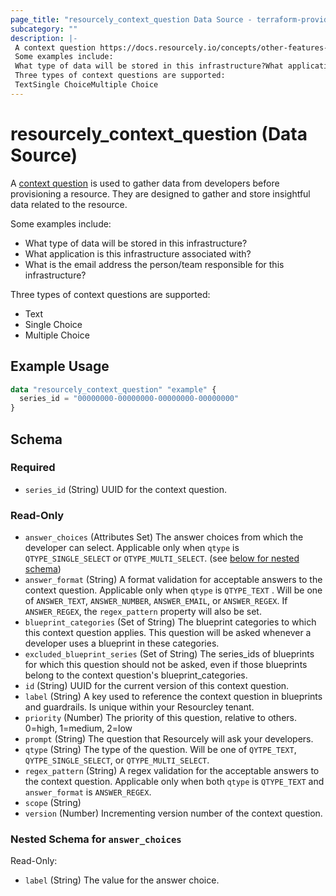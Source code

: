 ```yaml
---
page_title: "resourcely_context_question Data Source - terraform-provider-resourcely"
subcategory: ""
description: |-
 A context question https://docs.resourcely.io/concepts/other-features-and-settings/global-context-and-values is used to gather data from developers before provisioning a resource. They are designed to gather and store insightful data related to the resource.
 Some examples include:
 What type of data will be stored in this infrastructure?What application is this infrastructure associated with?What is the email address the person/team responsible for this infrastructure?
 Three types of context questions are supported:
 TextSingle ChoiceMultiple Choice
---
```


# resourcely_context_question (Data Source)

A [context question](https://docs.resourcely.io/concepts/other-features-and-settings/global-context-and-values) is used to gather data from developers before provisioning a resource. They are designed to gather and store insightful data related to the resource.

Some examples include:

- What type of data will be stored in this infrastructure?
- What application is this infrastructure associated with?
- What is the email address the person/team responsible for this infrastructure?

Three types of context questions are supported:

- Text
- Single Choice
- Multiple Choice

## Example Usage

```terraform
data "resourcely_context_question" "example" {
  series_id = "00000000-00000000-00000000-00000000"
}
```

<!-- schema generated by tfplugindocs -->
## Schema

### Required

- `series_id` (String) UUID for the context question.

### Read-Only

- `answer_choices` (Attributes Set) The answer choices from which the developer can select. Applicable only when `qtype` is `QTYPE_SINGLE_SELECT` or `QTYPE_MULTI_SELECT`. (see [below for nested schema](#nestedatt--answer_choices))
- `answer_format` (String) A format validation for acceptable answers to the context question. Applicable only when `qtype` is `QTYPE_TEXT` . Will be one of `ANSWER_TEXT`, `ANSWER_NUMBER`, `ANSWER_EMAIL`, or `ANSWER_REGEX`. If `ANSWER_REGEX`, the `regex_pattern` property will also be set.
- `blueprint_categories` (Set of String) The blueprint categories to which this context question applies. This question will be asked whenever a developer uses a blueprint in these categories.
- `excluded_blueprint_series` (Set of String) The series_ids of blueprints for which this question should not be asked, even if those blueprints belong to the context question's blueprint_categories.
- `id` (String) UUID for the current version of this context question.
- `label` (String) A key used to reference the context question in blueprints and guardrails. Is unique within your Resourcley tenant.
- `priority` (Number) The priority of this question, relative to others. 0=high, 1=medium, 2=low
- `prompt` (String) The question that Resourcely will ask your developers.
- `qtype` (String) The type of the question. Will be one of `QYTPE_TEXT`, `QYTPE_SINGLE_SELECT`, or `QTYPE_MULTI_SELECT`.
- `regex_pattern` (String) A regex validation for the acceptable answers to the context question. Applicable only when both `qtype` is `QTYPE_TEXT` and `answer_format` is `ANSWER_REGEX`.
- `scope` (String)
- `version` (Number) Incrementing version number of the context question.

<a id="nestedatt--answer_choices"></a>
### Nested Schema for `answer_choices`

Read-Only:

- `label` (String) The value for the answer choice.
